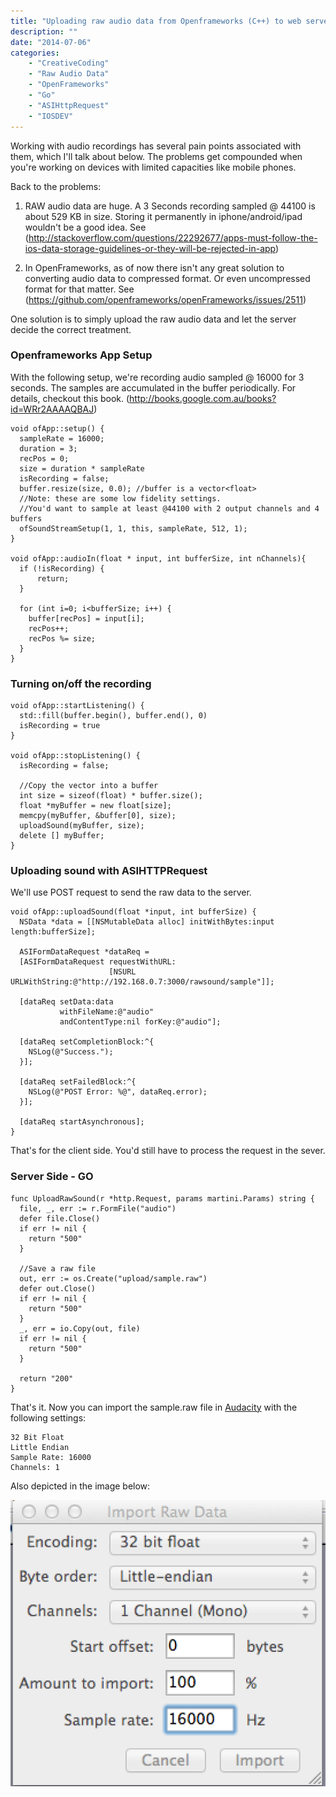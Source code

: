 ```yaml
---
title: "Uploading raw audio data from Openframeworks (C++) to web server (GO) - #IOSDEV"
description: ""
date: "2014-07-06"
categories:
    - "CreativeCoding"
    - "Raw Audio Data"
    - "OpenFrameworks"
    - "Go"
    - "ASIHttpRequest"
    - "IOSDEV"
---
```

Working with audio recordings has several pain points associated with them, which I'll talk about below. The problems get compounded when you're working on devices with limited capacities like mobile phones.

Back to the problems:

1. RAW audio data are huge. A 3 Seconds recording sampled @ 44100 is about 529 KB in size. Storing it permanently in iphone/android/ipad wouldn't be a good idea. See (http://stackoverflow.com/questions/22292677/apps-must-follow-the-ios-data-storage-guidelines-or-they-will-be-rejected-in-app)

2. In OpenFrameworks, as of now there isn't any great solution to converting audio data to compressed format. Or even uncompressed format for that matter. See (https://github.com/openframeworks/openFrameworks/issues/2511)

One solution is to simply upload the raw audio data and let the server decide the correct treatment.

### Openframeworks App Setup ###
With the following setup, we're recording audio sampled @ 16000 for 3 seconds. The samples are accumulated in the buffer periodically. For details, checkout this book. (http://books.google.com.au/books?id=WRr2AAAAQBAJ)

```
void ofApp::setup() {
  sampleRate = 16000;
  duration = 3;
  recPos = 0;
  size = duration * sampleRate
  isRecording = false;
  buffer.resize(size, 0.0); //buffer is a vector<float>
  //Note: these are some low fidelity settings.
  //You'd want to sample at least @44100 with 2 output channels and 4 buffers
  ofSoundStreamSetup(1, 1, this, sampleRate, 512, 1);
}

void ofApp::audioIn(float * input, int bufferSize, int nChannels){
  if (!isRecording) {
      return;
  }

  for (int i=0; i<bufferSize; i++) {
    buffer[recPos] = input[i];
    recPos++;
    recPos %= size;
  }
}
```

### Turning on/off the recording ###

```
void ofApp::startListening() {
  std::fill(buffer.begin(), buffer.end(), 0)
  isRecording = true
}

void ofApp::stopListening() {
  isRecording = false;

  //Copy the vector into a buffer
  int size = sizeof(float) * buffer.size();
  float *myBuffer = new float[size];
  memcpy(myBuffer, &buffer[0], size);
  uploadSound(myBuffer, size);
  delete [] myBuffer;
}
```

### Uploading sound with ASIHTTPRequest ###
We'll use POST request to send the raw data to the server.

```
void ofApp::uploadSound(float *input, int bufferSize) {
  NSData *data = [[NSMutableData alloc] initWithBytes:input length:bufferSize];

  ASIFormDataRequest *dataReq =
  [ASIFormDataRequest requestWithURL:
                      [NSURL URLWithString:@"http://192.168.0.7:3000/rawsound/sample"]];

  [dataReq setData:data
           withFileName:@"audio"
           andContentType:nil forKey:@"audio"];

  [dataReq setCompletionBlock:^{
    NSLog(@"Success.");
  }];

  [dataReq setFailedBlock:^{
    NSLog(@"POST Error: %@", dataReq.error);
  }];

  [dataReq startAsynchronous];
}
```
That's for the client side. You'd still have to process the request in the sever.

### Server Side - GO ###

```
func UploadRawSound(r *http.Request, params martini.Params) string {
  file, _, err := r.FormFile("audio")
  defer file.Close()
  if err != nil {
    return "500"
  }

  //Save a raw file
  out, err := os.Create("upload/sample.raw")
  defer out.Close()
  if err != nil {
    return "500"
  }
  _, err = io.Copy(out, file)
  if err != nil {
    return "500"
  }

  return "200"
}

```
That's it. Now you can import the sample.raw file in [Audacity](http://audacity.sourceforge.net/) with the following settings:

```
32 Bit Float
Little Endian
Sample Rate: 16000
Channels: 1
```
Also depicted in the image below:

![](images/audacitysettings.png)
